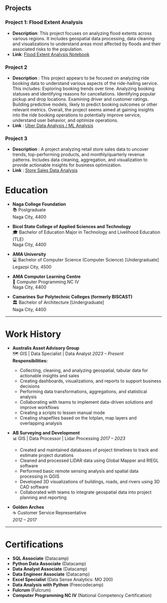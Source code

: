 ## Projects

### Project 1: Flood Extent Analysis
- **Description**: This project focuses on analyzing flood extents across various regions. It includes geospatial data processing, data cleaning and visualizations to understand areas most affected by floods and their associated risks to the population.
- **Link**: [Flood Extent Analysis Notebook](https://colab.research.google.com/drive/1Auuw1PewYqwSNqEhCh65SIvw6Qrrl8Xf?usp=drive_link)

### Project 2
- **Description** : This project appears to be focused on analyzing ride booking data to understand various aspects of the ride-hailing service. This includes:
            Exploring booking trends over time.
            Analyzing booking statuses and identifying reasons for cancellations.
            Identifying popular pickup and drop locations.
            Examining driver and customer ratings.
            Building predictive models, likely to predict booking outcomes or other relevant metrics.
            Overall, the project seems aimed at gaining insights into the ride booking operations to potentially improve service, understand user behavior, and optimize operations.
- **Link** : [Uber Data Analysis / ML Analysis](https://colab.research.google.com/drive/18c2uXkct2OsHriupxuQm1K5UsEAmBq3z#scrollTo=chvU20juSNRc)

### Project 3
- **Description** : A project analyzing retail store sales data to uncover trends, top-performing products, and monthly/quarterly revenue patterns. Includes data cleaning, aggregation, and visualization to provide actionable insights for business optimization.
- **Link** : [Store Sales Data Analysis](https://colab.research.google.com/drive/1SXTQQS3m1jz0umkcln9dcleZ5j4-Ijd3#scrollTo=Ygwi3nTSC9AD)


# Education
- **Naga College Foundation**  
  📚 Postgraduate  
  Naga City, 4400  

- **Bicol State College of Applied Sciences and Technology**  
  🎓 Bachelor of Education Major in Technology and Livelihood Education (TLE)  
  Naga City, 4400  

- **AMA University**  
  💻 Bachelor of Computer Science (Computer Science) [Undergraduate]  
  Legazpi City, 4500  

- **AMA Computer Learning Centre**  
  🔧 Computer Programming NC IV  
  Naga City, 4400  

- **Camarines Sur Polytechnic Colleges (formerly BISCAST)**  
  🏛️ Bachelor of Architecture [Undergraduate]  
  Naga City, 4400  

---

# Work History
- **Australis Asset Advisory Group**  
  🗺️ GIS | Data Specialist | Data Analyst
  *2023 – Present*  
  **Responsibilities:**  
  - Collecting, cleaning, and analyzing geospatial, tabular data for actionable insights and sales
  - Creating dashboards, visualizations, and reports to support business decisions  
  - Performing data transformations, aggregations, and statistical analysis  
  - Collaborating with teams to implement data-driven solutions and improve workflows
  - Creating a scripts to lessen manual mode
  - Creating shapefiles based on the lotplan, map layers and overlapping analysis
 
- **AB Surveying and Development**  
  📊 GIS | Data Processor | Lidar Processing
  *2017 – 2023*
  - Created and maintained databases of project timelines to track and estimate project durations  
  - Cleaned and processed LiDAR data using Global Mapper and RIEGL software  
  - Performed basic remote sensing analysis and spatial data processing in QGIS  
  - Developed 3D visualizations of buildings, roads, and rivers using 3D CAD software  
  - Collaborated with teams to integrate geospatial data into project planning and reporting 

- **Golden Arches**  
  ☕ Customer Service Representative  
  *2012 – 2017*  


---

# Certifications
- **SQL Associate** (Datacamp)  
- **Python Data Associate** (Datacamp)  
- **Data Analyst Associate** (Datacamp)  
- **Data Engineer Associate** (Datacamp)  
- **Excel Specialist** (Data Sense Analytics: MO 200)  
- **Data Analysis with Python** (Freecodecamp)  
- **Fulcrum** (Fulcrum)  
- **Computer Programming NC IV** (National Competency Certification)


